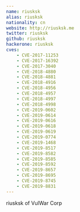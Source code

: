 ```yaml
---
name: riusksk
alias: riusksk
nationality: cn
website: http://riusksk.me
twitter: riusksk
github: riusksk
hackerone: riusksk
cves:
    - CVE-2017-11253
    - CVE-2017-16392
    - CVE-2017-3040
    - CVE-2018-4880
    - CVE-2018-4881
    - CVE-2018-4916
    - CVE-2018-4956
    - CVE-2018-4957
    - CVE-2018-4997
    - CVE-2018-4998
    - CVE-2019-0602
    - CVE-2019-0614
    - CVE-2019-0616
    - CVE-2019-0618
    - CVE-2019-0619
    - CVE-2019-0774
    - CVE-2019-1468
    - CVE-2019-8517
    - CVE-2019-8582
    - CVE-2019-8585
    - CVE-2019-8592
    - CVE-2019-8657
    - CVE-2019-8695
    - CVE-2019-8745
    - CVE-2019-8831
---
```

riusksk of VulWar Corp
